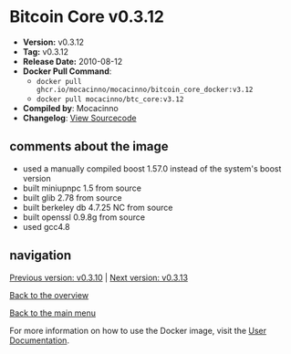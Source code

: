 # Bitcoin Core v0.3.12

- **Version:** v0.3.12
- **Tag:** v0.3.12
- **Release Date:** 2010-08-12
- **Docker Pull Command**:
  - `docker pull ghcr.io/mocacinno/mocacinno/bitcoin_core_docker:v3.12`
  - `docker pull mocacinno/btc_core:v3.12`
- **Compiled by**: Mocacinno
- **Changelog**: [View Sourcecode](https://github.com/bitcoin/bitcoin/tree/v0.3.12)

## comments about the image

- used a manually compiled boost 1.57.0 instead of the system's boost version
- built miniupnpc 1.5 from source
- built glib 2.78 from source
- built berkeley db 4.7.25 NC from source
- built openssl 0.9.8g from source
- used gcc4.8

## navigation

[Previous version: v0.3.10](./v3.10.md) | [Next version: v0.3.13](./v3.13.md)

[Back to the overview](./Readme.md)

[Back to the main menu](../Readme.md)

For more information on how to use the Docker image, visit the [User Documentation](../userdocs/Readme.md).

